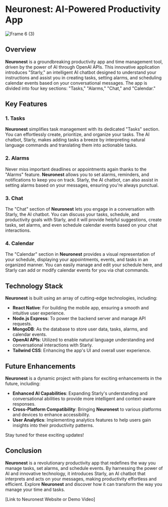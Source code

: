 # Neuronest: AI-Powered Productivity App
![Frame 6 (3)](https://github.com/tchisama/neuronest/assets/115560200/c3905f76-19a8-40f1-96be-aa7e8c84438b)

## Overview

**Neuronest** is a groundbreaking productivity app and time management tool, driven by the power of AI through OpenAI APIs. This innovative application introduces "Starly," an intelligent AI chatbot designed to understand your instructions and assist you in creating tasks, setting alarms, and scheduling calendar events based on your conversational messages. The app is divided into four key sections: "Tasks," "Alarms," "Chat," and "Calendar."

## Key Features

### 1. Tasks

**Neuronest** simplifies task management with its dedicated "Tasks" section. You can effortlessly create, prioritize, and organize your tasks. The AI chatbot, Starly, makes adding tasks a breeze by interpreting natural language commands and translating them into actionable tasks.

### 2. Alarms

Never miss important deadlines or appointments again thanks to the "Alarms" feature. **Neuronest** allows you to set alarms, reminders, and notifications to keep you on track. Starly, the AI chatbot, can also assist in setting alarms based on your messages, ensuring you're always punctual.

### 3. Chat

The "Chat" section of **Neuronest** lets you engage in a conversation with Starly, the AI chatbot. You can discuss your tasks, schedule, and productivity goals with Starly, and it will provide helpful suggestions, create tasks, set alarms, and even schedule calendar events based on your chat interactions.

### 4. Calendar

The "Calendar" section in **Neuronest** provides a visual representation of your schedule, displaying your appointments, events, and tasks in an organized manner. You can easily manage and edit your schedule here, and Starly can add or modify calendar events for you via chat commands.

## Technology Stack

**Neuronest** is built using an array of cutting-edge technologies, including:

- **React Native**: For building the mobile app, ensuring a smooth and intuitive user experience.
- **Node.js Express**: To power the backend server and manage API requests.
- **MongoDB**: As the database to store user data, tasks, alarms, and calendar events.
- **OpenAI APIs**: Utilized to enable natural language understanding and conversational interactions with Starly.
- **Tailwind CSS**: Enhancing the app's UI and overall user experience.

## Future Enhancements

**Neuronest** is a dynamic project with plans for exciting enhancements in the future, including:

- **Enhanced AI Capabilities**: Expanding Starly's understanding and conversational abilities to provide more intelligent and context-aware responses.
- **Cross-Platform Compatibility**: Bringing **Neuronest** to various platforms and devices to enhance accessibility.
- **User Analytics**: Implementing analytics features to help users gain insights into their productivity patterns.

Stay tuned for these exciting updates!

## Conclusion

**Neuronest** is a revolutionary productivity app that redefines the way you manage tasks, set alarms, and schedule events. By harnessing the power of AI and innovative technology, it introduces Starly, an AI chatbot that interprets and acts on your messages, making productivity effortless and efficient. Explore **Neuronest** and discover how it can transform the way you manage your time and tasks.

[Link to Neuronest Website or Demo Video]
